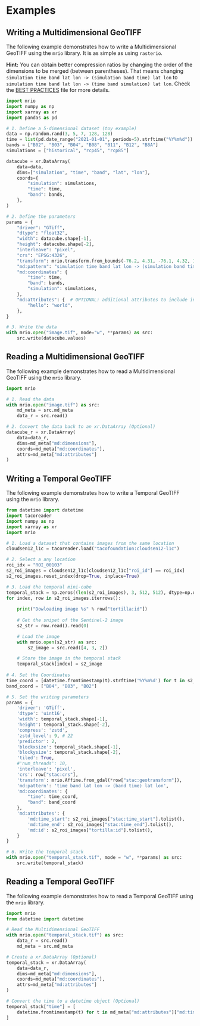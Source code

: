 # Examples


## Writing a Multidimensional GeoTIFF

The following example demonstrates how to write a Multidimensional GeoTIFF using 
the `mrio` library. It is as simple as using `rasterio`. 

**Hint:** You can obtain better compression ratios by changing the order of the dimensions to be merged (between parentheses). That means changing `simulation time band lat lon -> (simulation band time) lat lon` to `simulation time band lat lon -> (time band simulation) lat lon`. Check the [BEST PRACTICES](./../specification/best-practices.md) file for more details.

```python
import mrio
import numpy as np
import xarray as xr
import pandas as pd

# 1. Define a 5-dimensional dataset (toy example)
data = np.random.rand(3, 5, 7, 128, 128)
time = list(pd.date_range("2021-01-01", periods=5).strftime("%Y%m%d"))
bands = ["B02", "B03", "B04", "B08", "B11", "B12", "B8A"]
simulations = ["historical", "rcp45", "rcp85"]

datacube = xr.DataArray(
    data=data,
    dims=["simulation", "time", "band", "lat", "lon"],
    coords={
        "simulation": simulations,
        "time": time,
        "band": bands,
    },
)

# 2. Define the parameters
params = {
    "driver": "GTiff",
    "dtype": "float32",
    "width": datacube.shape[-1],
    "height": datacube.shape[-2],
    "interleave": "pixel",
    "crs": "EPSG:4326",
    "transform": mrio.transform.from_bounds(-76.2, 4.31, -76.1, 4.32, 128, 128),
    "md:pattern": "simulation time band lat lon -> (simulation band time) lat lon",
    "md:coordinates": {
        "time": time,
        "band": bands,
        "simulation": simulations,
    },
    "md:attributes": {  # OPTIONAL: additional attributes to include in the file
        "hello": "world",
    },
}

# 3. Write the data
with mrio.open("image.tif", mode="w", **params) as src:
    src.write(datacube.values)
```

## Reading a Multidimensional GeoTIFF

The following example demonstrates how to read a Multidimensional GeoTIFF using 
the `mrio` library.

```python
import mrio

# 1. Read the data
with mrio.open("image.tif") as src:
    md_meta = src.md_meta
    data_r = src.read()

# 2. Convert the data back to an xr.DataArray (Optional)
datacube_r = xr.DataArray(
    data=data_r,
    dims=md_meta["md:dimensions"],
    coords=md_meta["md:coordinates"],
    attrs=md_meta["md:attributes"]
)

```

## Writing a Temporal GeoTIFF

The following example demonstrates how to write a Temporal GeoTIFF using
the `mrio` library.

```python
from datetime import datetime
import tacoreader
import numpy as np
import xarray as xr
import mrio

# 1. Load a dataset that contains images from the same location
cloudsen12_l1c = tacoreader.load("tacofoundation:cloudsen12-l1c")

# 2. Select a any location
roi_idx = "ROI_00103"
s2_roi_images = cloudsen12_l1c[cloudsen12_l1c["roi_id"] == roi_idx]
s2_roi_images.reset_index(drop=True, inplace=True)

# 3. Load the temporal mini-cube
temporal_stack = np.zeros((len(s2_roi_images), 3, 512, 512), dtype=np.uint16)
for index, row in s2_roi_images.iterrows():
    
    print("Dowloading image %s" % row["tortilla:id"])
    
    # Get the snipet of the Sentinel-2 image
    s2_str = row.read().read(0)

    # Load the image
    with mrio.open(s2_str) as src:
        s2_image = src.read([4, 3, 2])

    # Store the image in the temporal stack
    temporal_stack[index] = s2_image
    
# 4. Set the Coordinates
time_coord = [datetime.fromtimestamp(t).strftime('%Y%m%d') for t in s2_roi_images["stac:time_start"].tolist()]
band_coord = ["B04", "B03", "B02"]

# 5. Set the writing parameters
params = {
    'driver': 'GTiff',
    'dtype': 'uint16',
    'width': temporal_stack.shape[-1],
    'height': temporal_stack.shape[-2],
    'compress': 'zstd',
    'zstd_level': 9, # 22
    'predictor': 2,
    'blockxsize': temporal_stack.shape[-1],
    'blockysize': temporal_stack.shape[-2],
    'tiled': True,
    #'num_threads': 10,
    'interleave': 'pixel',
    'crs': row["stac:crs"],
    'transform': mrio.Affine.from_gdal(*row["stac:geotransform"]),
    'md:pattern': 'time band lat lon -> (band time) lat lon',
    'md:coordinates': {
        "time": time_coord,
        "band": band_coord
    },
    'md:attributes': {
        'md:time_start': s2_roi_images["stac:time_start"].tolist(),
        'md:time_end': s2_roi_images["stac:time_end"].tolist(),
        'md:id': s2_roi_images["tortilla:id"].tolist(),
    }
}

# 6. Write the temporal stack
with mrio.open("temporal_stack.tif", mode = "w", **params) as src:
    src.write(temporal_stack)
```

## Reading a Temporal GeoTIFF

The following example demonstrates how to read a Temporal GeoTIFF using
the `mrio` library.

```python
import mrio
from datetime import datetime

# Read the Multidimensional GeoTIFF
with mrio.open("temporal_stack.tif") as src:
    data_r = src.read()
    md_meta = src.md_meta

# Create a xr.DataArray (Optional)
temporal_stack = xr.DataArray(
    data=data_r,
    dims=md_meta["md:dimensions"],
    coords=md_meta["md:coordinates"],
    attrs=md_meta["md:attributes"]
)

# Convert the time to a datetime object (Optional)
temporal_stack["time"] = [
    datetime.fromtimestamp(t) for t in md_meta["md:attributes"]["md:time_start"]
]
```